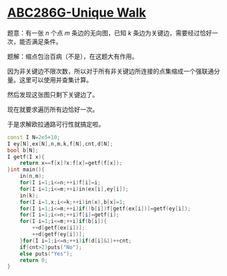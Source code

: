 # [ABC286G-Unique Walk](https://atcoder.jp/contests/abc286/tasks/abc286_g)

题意：有一张 $n$ 个点 $m$ 条边的无向图，已知 $k$ 条边为关键边，需要经过恰好一次，能否满足条件。

题解：缩点包治百病（不是），在这题大有作用。

因为非关键边不限次数，所以对于所有非关键边所连接的点集缩成一个强联通分量。这里可以使用并查集计算。

然后发现这张图只剩下关键边了。

现在就要求遍历所有边恰好一次。

于是求解欧拉通路可行性就搞定啦。

```cpp
const I N=2e5+10;
I ey[N],ex[N],n,m,k,f[N],cnt,d[N];
bool b[N];
I getf(I x){
	return x==f[x]?x:f[x]=getf(f[x]);
}int main(){
	in(n,m);
	for(I i=1;i<=n;++i)f[i]=i;
	for(I i=1;i<=m;++i)in(ex[i],ey[i]);
	in(k);
	for(I i=1,x;i<=k;++i)in(x),b[x]=1;
	for(I i=1;i<=m;++i)if(!b[i])f[getf(ex[i])]=getf(ey[i]);
	for(I i=1;i<=n;++i)f[i]=getf(i);
	for(I i=1;i<=m;++i)if(b[i]){
		++d[getf(ex[i])];
		++d[getf(ey[i])];
	}for(I i=1;i<=n;++i)if(d[i]&1)++cnt;
	if(cnt>2)puts("No");
	else puts("Yes");
	return 0;
}

```